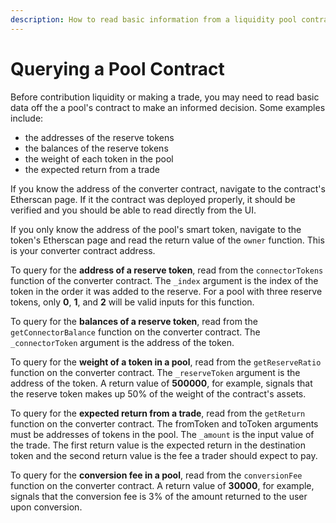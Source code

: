 ```yaml
---
description: How to read basic information from a liquidity pool contract
---
```


# Querying a Pool Contract

Before contribution liquidity or making a trade, you may need to read basic data off the a pool's contract to make an informed decision. Some examples include:

* the addresses of the reserve tokens
* the balances of the reserve tokens
* the weight of each token in the pool
* the expected return from a trade

If you know the address of the converter contract, navigate to the contract's Etherscan page. If it the contract was deployed properly, it should be verified and you should be able to read directly from the UI.

If you only know the address of the pool's smart token, navigate to the token's Etherscan page and read the return value of the `owner` function. This is your converter contract address. 

To query for the **address of a reserve token**, read from the `connectorTokens` function of the converter contract. The `_index` argument is the index of the token in the order it was added to the reserve. For a pool with three reserve tokens, only **0**, **1**, and **2** will be valid inputs for this function.

To query for the **balances of a reserve token**, read from the `getConnectorBalance` function on the converter contract. The `_connectorToken` argument is the address of the token. 

To query for the **weight of a token in a pool**, read from the `getReserveRatio` function on the converter contract. The `_reserveToken` argument is the address of the token. A return value of **500000**, for example, signals that the reserve token makes up 50% of the weight of the contract's assets.

To query for the **expected return from a trade**, read from the `getReturn` function on the converter contract. The fromToken and toToken arguments must be addresses of tokens in the pool. The `_amount` is the input value of the trade. The first return value is the expected return in the destination token and the second return value is the fee a trader should expect to pay. 

To query for the **conversion fee in a pool**, read from the `conversionFee` function on the converter contract. A return value of **30000**, for example, signals that the conversion fee is 3% of the amount returned to the user upon conversion.
